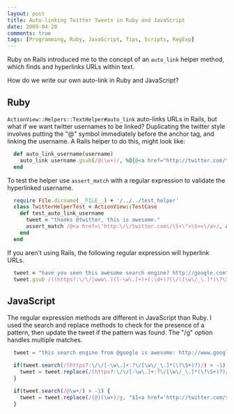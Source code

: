 ```yaml
---
layout: post
title: Auto-linking Twitter Tweets in Ruby and JavaScript
date: 2009-04-20
comments: true
tags: [Programming, Ruby, JavaScript, Tips, Scripts, RegExp]
---
```


Ruby on Rails introduced me to the concept of an `auto_link` helper method, which finds and hyperlinks URLs within text.

How do we write our own auto-link in Ruby and JavaScript?

## Ruby
`ActionView::Helpers::TextHelper#auto_link` auto-links URLs in Rails, but what if we want twitter usernames to be linked? Duplicating the twitter style involves putting the "@" symbol immediately before the anchor tag, and linking the username. A Rails helper to do this, might look like:

```rb
  def auto_link_username(username)
    auto_link username.gsub(/@(\w+)/, %Q{@<a href="http://twitter.com/\\1">\\1</a>})
  end
```

To test the helper use `assert_match` with a regular expression to validate the hyperlinked username.

```rb
  require File.dirname(__FILE__) + '/../../test_helper'
  class TwitterHelperTest < ActionView::TestCase
    def test_auto_link_username
      tweet = "thanks @twitter, this is awesome."
      assert_match /@<a href=\"http:\/\/twitter.com\/\S+\">\S+<\/a>/, auto_link_username tweet
    end
  end
```

If you aren't using Rails, the following regular expression will hyperlink URLs.

```rb
  tweet = "have you seen this awesome search engine? http://google.com"
  tweet.gsub /((https?:\/\/|www\.)([-\w\.]+)+(:\d+)?(\/([\w\/_\.]*(\?\S+)?)?)?)/, %Q{<a href="\\1">\\1</a>}
```

## JavaScript
The regular expression methods are different in JavaScript than Ruby. I used the search and replace methods to check for the presence of a pattern, then update the tweet if the pattern was found. The "/g" option handles multiple matches.

```js
  tweet = "this search engine from @google is awesome: http://www.google.com";

  if(tweet.search(/(https?:\/\/[-\w\.]+:?\/[\w\/_\.]*(\?\S+)?)/) > -1) {
    tweet = tweet.replace(/(https?:\/\/[-\w\.]+:?\/[\w\/_\.]*(\?\S+)?)/, "<a href='$1'>$1</a>")
  }

  if(tweet.search(/@\w+/) > -1) {
    tweet = tweet.replace(/(@)(\w+)/g, "$1<a href='http://twitter.com/$2'>$2</a>");
  }
```
